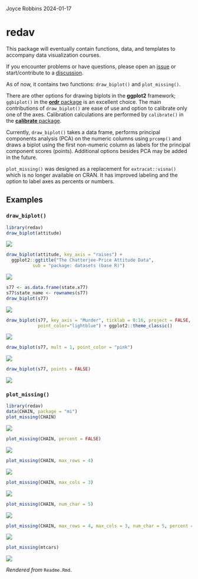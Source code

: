 Joyce Robbins
2024-01-17

# redav

This package will eventually contain functions, data, and templates to
accompany data visualization courses.

If you encounter problems or have questions, please open an
[issue](https://github.com/jtr13/redav/issues) or start/contribute to a
[discussion](https://github.com/jtr13/redav/discussions).

As of now, it contains two functions: `draw_biplot()` and
`plot_missing()`.

There are other options for drawing biplots in the **ggplot2**
framework; `ggbiplot()` in the [**ordr**
package](https://github.com/corybrunson/ordr) is an excellent choice.
The main contributions of `draw_biplot()` are ease of use and option to
calibrate only one of the axes. Calibration calculations are performed
by `calibrate()` in the [**calibrate**
package](https://cran.r-project.org/web/packages/calibrate/index.html).

Currently, `draw_biplot()` takes a data frame, performs principal
components analysis (PCA) on the numeric columns using `prcomp()` and
draws a biplot using the first non-numeric column as labels for the
principal component scores (points). Additional options besides PCA may
be added in the future.

`plot_missing()` was designed as a replacement for `extracat::visna()`
which is no longer available on CRAN. It has improved labeling and the
option to label axes as percents or numbers.

## Examples

### `draw_biplot()`

``` r
library(redav)
draw_biplot(attitude)
```

![](Readme_files/figure-gfm/unnamed-chunk-3-1.svg)<!-- -->

``` r
draw_biplot(attitude, key_axis = "raises") + 
  ggplot2::ggtitle("The Chatterjee-Price Attitude Data", 
          sub = "package: datasets (base R)")
```

![](Readme_files/figure-gfm/unnamed-chunk-3-2.svg)<!-- -->

``` r
s77 <- as.data.frame(state.x77)
s77$state_name <- rownames(s77)
draw_biplot(s77)
```

![](Readme_files/figure-gfm/unnamed-chunk-3-3.svg)<!-- -->

``` r
draw_biplot(s77, key_axis = "Murder", ticklab = 0:16, project = FALSE,
            point_color="lightblue") + ggplot2::theme_classic()
```

![](Readme_files/figure-gfm/unnamed-chunk-3-4.svg)<!-- -->

``` r
draw_biplot(s77, mult = 1, point_color = "pink")
```

![](Readme_files/figure-gfm/unnamed-chunk-3-5.svg)<!-- -->

``` r
draw_biplot(s77, points = FALSE)
```

![](Readme_files/figure-gfm/unnamed-chunk-3-6.svg)<!-- -->

### `plot_missing()`

``` r
library(redav)
data(CHAIN, package = "mi")
plot_missing(CHAIN)
```

![](Readme_files/figure-gfm/unnamed-chunk-4-1.svg)<!-- -->

``` r
plot_missing(CHAIN, percent = FALSE)
```

![](Readme_files/figure-gfm/unnamed-chunk-4-2.svg)<!-- -->

``` r
plot_missing(CHAIN, max_rows = 4)
```

![](Readme_files/figure-gfm/unnamed-chunk-4-3.svg)<!-- -->

``` r
plot_missing(CHAIN, max_cols = 3)
```

![](Readme_files/figure-gfm/unnamed-chunk-4-4.svg)<!-- -->

``` r
plot_missing(CHAIN, num_char = 5)
```

![](Readme_files/figure-gfm/unnamed-chunk-4-5.svg)<!-- -->

``` r
plot_missing(CHAIN, max_rows = 4, max_cols = 3, num_char = 5, percent = FALSE)
```

![](Readme_files/figure-gfm/unnamed-chunk-4-6.svg)<!-- -->

``` r
plot_missing(mtcars)
```

![](Readme_files/figure-gfm/unnamed-chunk-4-7.svg)<!-- -->

*Rendered from* `Readme.Rmd`.
